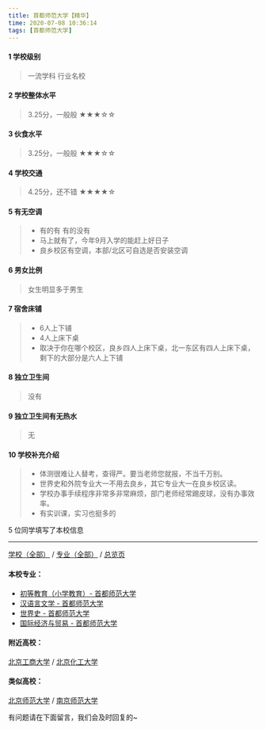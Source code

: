 ```yaml
---
title: 首都师范大学【精华】
time: 2020-07-08 10:36:14
tags: [首都师范大学]
---
```

#### 1 学校级别
> 一流学科 行业名校


#### 2 学校整体水平
> 3.25分，一般般
★★★☆☆


#### 3 伙食水平
>  3.25分，一般般
★★★☆☆


#### 4 学校交通
> 4.25分，还不错
★★★★☆


#### 5 有无空调
> - 有的有 有的没有
> - 马上就有了，今年9月入学的能赶上好日子
> - 良乡校区有空调，本部/北区可自选是否安装空调


#### 6 男女比例
> 女生明显多于男生


#### 7 宿舍床铺
> - 6人上下铺
> - 4人上床下桌
> - 取决于你在哪个校区，良乡四人上床下桌，北一东区有四人上床下桌，剩下的大部分是六人上下铺
 

#### 8 独立卫生间
> 没有


#### 9 独立卫生间有无热水
> 无


#### 10 学校补充介绍
> - 体测很难让人替考，查得严。要当老师您就报，不当千万别。
> - 世界史和外院专业大一不用去良乡，其它专业大一在良乡校区读。
> - 学校办事手续程序非常多非常麻烦，部门老师经常踢皮球，没有办事效率。
> - 有实训课，实习也挺多的

5 位同学填写了本校信息
***
[学校（全部）](http://www.jianshu.com/p/3efa6bcca419) / [专业（全部）](http://www.jianshu.com/p/2d4c6d3552c2) / [总览页](http://www.jianshu.com/p/445daeb4fa00)
#### 本校专业：
- [初等教育（小学教育）- 首都师范大学](http://www.jianshu.com/p/e65dc2a1d9bb)
- [汉语言文学 - 首都师范大学](http://www.jianshu.com/p/b82bc4d33797)
- [世界史 - 首都师范大学](http://www.jianshu.com/p/cce9dba656dc)
- [国际经济与贸易 - 首都师范大学](https://www.jianshu.com/p/1f0ba424bfb5)

#### 附近高校：
[北京工商大学](http://www.jianshu.com/p/e76d36ff8bb9) / [北京化工大学](http://www.jianshu.com/p/a25bb6758ca1) 
#### 类似高校：
[北京师范大学](http://www.jianshu.com/p/d58864e1a515)  / [南京师范大学](http://www.jianshu.com/p/cc0a5c5c4b7e)


有问题请在下面留言，我们会及时回复的~
